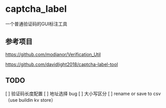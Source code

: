 # captcha_label
一个普通验证码的GUI标注工具

## 参考项目
https://github.com/modianor/Verification_Util

https://github.com/davidlight2018/captcha-label-tool

## TODO

  [ ] 验证码长度配置
  [ ] 地址选择 bug
  [ ] 大小写区分
  [ ] rename or save to csv （use buildin kv store）

